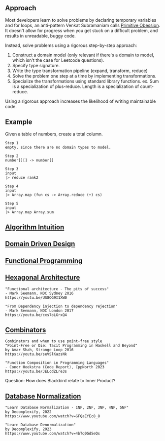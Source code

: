 ## Approach
Most developers learn to solve problems by declaring temporary variables and for loops, an anti-pattern Venkat Subramaniam calls [Primitive Obession](https://youtu.be/znZlF4uQBN0?t=1047). It doesn't allow for progress when you get stuck on a difficult problem, and results in unreadable, buggy code.

Instead, solve problems using a rigorous step-by-step approach:
1. Construct a domain model (only relevant if there's a domain to model, which isn't the case for Leetcode questions).
2. Specify type signature.
3. Write the type transformation pipeline (expand, transform, reduce)
4. Solve the problem one step at a time by implementing transformations.
5. Specialize the transformations using standard library functions. ex. Sum is a specialization of plus-reduce. Length is a specialization of count-reduce.

Using a rigorous approach increases the likelihood of writing maintainable code.

## Example
Given a table of numbers, create a total column.
```
Step 1
empty, since there are no domain types to model.

Step 2
number[][] -> number[]

Step 3
input
|> reduce rank2

Step 4
input
|> Array.map (fun cs -> Array.reduce (+) cs)

Step 5
input
|> Array.map Array.sum
```

## [Algorithm Intuition](1_Algorithm_Intuition.md)

## [Domain Driven Design](2_Domain_Driven_Design.md)

## [Functional Programming](3_Functional_Programming.md)

## [Hexagonal Architecture](#hexagonal-architecture)
```
"Functional architecture - The pits of success"
- Mark Seemann, NDC Sydney 2016
https://youtu.be/US8QG9I1XW0

"From Dependency injection to dependency rejection"
- Mark Seemann, NDC London 2017
https://youtu.be/cxs7oLGrxQ4
```

## [Combinators](#combinators)
```
Combinators and when to use point-free style
"Point-Free or Die: Tacit Programming in Haskell and Beyond"
by Amar Shah, Strange Loop 2016
https://youtu.be/seVSlKazsNk

"Function Composition in Programming Languages"
- Conor Hoekstra (Code Report), CppNorth 2023
https://youtu.be/JELcdZLre3s
```
Question: How does Blackbird relate to Inner Product?

## [Database Normalization](#database-normalization)
```
"Learn Database Normalization - 1NF, 2NF, 3NF, 4NF, 5NF"
by Decomplexify, 2022
https://www.youtube.com/watch?v=GFQaEYEc8_8

"Learn Database Denormalization"
by Decomplexify, 2023
https://www.youtube.com/watch?v=4bTq0GdSeQs
```

